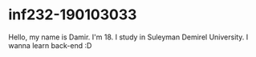 # inf232-190103033
Hello, my name is Damir. I'm 18. I study in Suleyman Demirel University. I wanna learn back-end :D
